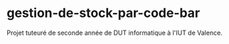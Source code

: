 gestion-de-stock-par-code-bar
=============================

Projet tuteuré de seconde année de DUT informatique à l'IUT de Valence.